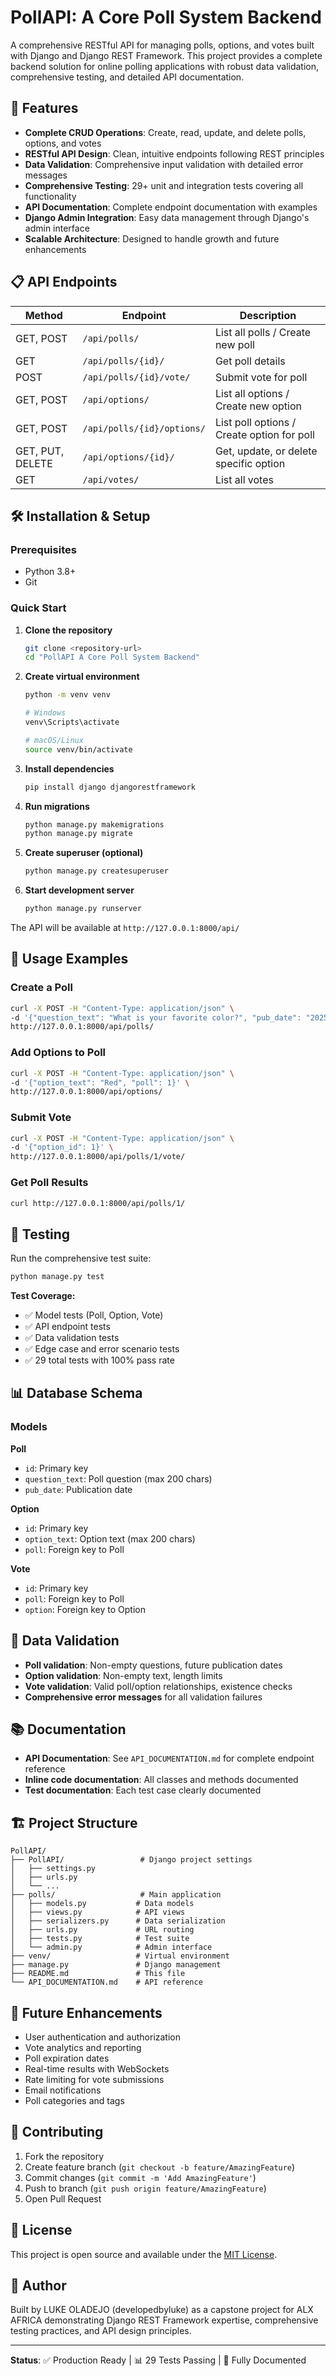 # PollAPI: A Core Poll System Backend

A comprehensive RESTful API for managing polls, options, and votes built with Django and Django REST Framework. This project provides a complete backend solution for online polling applications with robust data validation, comprehensive testing, and detailed API documentation.

## 🚀 Features

- **Complete CRUD Operations**: Create, read, update, and delete polls, options, and votes
- **RESTful API Design**: Clean, intuitive endpoints following REST principles
- **Data Validation**: Comprehensive input validation with detailed error messages
- **Comprehensive Testing**: 29+ unit and integration tests covering all functionality
- **API Documentation**: Complete endpoint documentation with examples
- **Django Admin Integration**: Easy data management through Django's admin interface
- **Scalable Architecture**: Designed to handle growth and future enhancements

## 📋 API Endpoints

| Method | Endpoint | Description |
|--------|----------|-------------|
| GET, POST | `/api/polls/` | List all polls / Create new poll |
| GET | `/api/polls/{id}/` | Get poll details |
| POST | `/api/polls/{id}/vote/` | Submit vote for poll |
| GET, POST | `/api/options/` | List all options / Create new option |
| GET, POST | `/api/polls/{id}/options/` | List poll options / Create option for poll |
| GET, PUT, DELETE | `/api/options/{id}/` | Get, update, or delete specific option |
| GET | `/api/votes/` | List all votes |

## 🛠 Installation & Setup

### Prerequisites
- Python 3.8+
- Git

### Quick Start

1. **Clone the repository**
   ```bash
   git clone <repository-url>
   cd "PollAPI A Core Poll System Backend"
   ```

2. **Create virtual environment**
   ```bash
   python -m venv venv
   
   # Windows
   venv\Scripts\activate
   
   # macOS/Linux  
   source venv/bin/activate
   ```

3. **Install dependencies**
   ```bash
   pip install django djangorestframework
   ```

4. **Run migrations**
   ```bash
   python manage.py makemigrations
   python manage.py migrate
   ```

5. **Create superuser (optional)**
   ```bash
   python manage.py createsuperuser
   ```

6. **Start development server**
   ```bash
   python manage.py runserver
   ```

The API will be available at `http://127.0.0.1:8000/api/`

## 📖 Usage Examples

### Create a Poll
```bash
curl -X POST -H "Content-Type: application/json" \
-d '{"question_text": "What is your favorite color?", "pub_date": "2025-08-31T12:00:00Z"}' \
http://127.0.0.1:8000/api/polls/
```

### Add Options to Poll
```bash
curl -X POST -H "Content-Type: application/json" \
-d '{"option_text": "Red", "poll": 1}' \
http://127.0.0.1:8000/api/options/
```

### Submit Vote
```bash
curl -X POST -H "Content-Type: application/json" \
-d '{"option_id": 1}' \
http://127.0.0.1:8000/api/polls/1/vote/
```

### Get Poll Results
```bash
curl http://127.0.0.1:8000/api/polls/1/
```

## 🧪 Testing

Run the comprehensive test suite:

```bash
python manage.py test
```

**Test Coverage:**
- ✅ Model tests (Poll, Option, Vote)
- ✅ API endpoint tests
- ✅ Data validation tests
- ✅ Edge case and error scenario tests
- ✅ 29 total tests with 100% pass rate

## 📊 Database Schema

### Models

**Poll**
- `id`: Primary key
- `question_text`: Poll question (max 200 chars)
- `pub_date`: Publication date

**Option**
- `id`: Primary key
- `option_text`: Option text (max 200 chars)
- `poll`: Foreign key to Poll

**Vote**
- `id`: Primary key
- `poll`: Foreign key to Poll
- `option`: Foreign key to Option

## 🔧 Data Validation

- **Poll validation**: Non-empty questions, future publication dates
- **Option validation**: Non-empty text, length limits
- **Vote validation**: Valid poll/option relationships, existence checks
- **Comprehensive error messages** for all validation failures

## 📚 Documentation

- **API Documentation**: See `API_DOCUMENTATION.md` for complete endpoint reference
- **Inline code documentation**: All classes and methods documented
- **Test documentation**: Each test case clearly documented

## 🏗 Project Structure

```
PollAPI/
├── PollAPI/                 # Django project settings
│   ├── settings.py
│   ├── urls.py
│   └── ...
├── polls/                   # Main application
│   ├── models.py           # Data models
│   ├── views.py            # API views
│   ├── serializers.py      # Data serialization
│   ├── urls.py             # URL routing
│   ├── tests.py            # Test suite
│   └── admin.py            # Admin interface
├── venv/                   # Virtual environment
├── manage.py               # Django management
├── README.md               # This file
└── API_DOCUMENTATION.md    # API reference
```

## 🔮 Future Enhancements

- User authentication and authorization
- Vote analytics and reporting
- Poll expiration dates
- Real-time results with WebSockets
- Rate limiting for vote submissions
- Email notifications
- Poll categories and tags

## 🤝 Contributing

1. Fork the repository
2. Create feature branch (`git checkout -b feature/AmazingFeature`)
3. Commit changes (`git commit -m 'Add AmazingFeature'`)
4. Push to branch (`git push origin feature/AmazingFeature`)
5. Open Pull Request

## 📄 License

This project is open source and available under the [MIT License](LICENSE).

## 👤 Author

Built by LUKE OLADEJO (developedbyluke) as a capstone project for ALX AFRICA demonstrating Django REST Framework expertise, comprehensive testing practices, and API design principles.

---

**Status**: ✅ Production Ready | 📊 29 Tests Passing | 📖 Fully Documented
